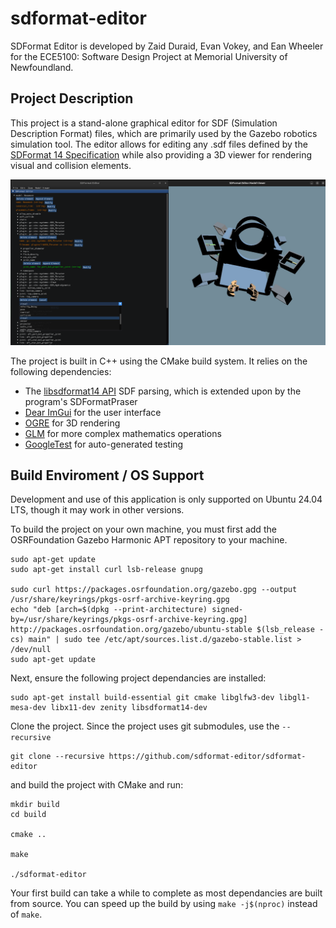 # sdformat-editor

SDFormat Editor is developed by Zaid Duraid, Evan Vokey, and Ean Wheeler for the ECE5100: Software Design Project at Memorial University of Newfoundland.

## Project Description

This project is a stand-alone graphical editor for SDF (Simulation Description Format) files, which are primarily used by the Gazebo robotics simulation tool. The editor allows for editing any .sdf files defined by the [SDFormat 14 Specification](https://github.com/gazebosim/sdformat/tree/sdf14) while also providing a 3D viewer for rendering visual and collision elements.

![Program Screenshot](docs/ProgramScreenshot.png)

The project is built in C++ using the CMake build system. It relies on the following dependencies:
- The [libsdformat14 API](https://github.com/gazebosim/sdformat/tree/sdf14) SDF parsing, which is extended upon by the program's SDFormatPraser
- [Dear ImGui](https://github.com/ocornut/imgui) for the user interface
- [OGRE](https://github.com/OGRECave/ogre) for 3D rendering
- [GLM](https://github.com/g-truc/glm) for more complex mathematics operations
- [GoogleTest](https://github.com/google/googletest) for auto-generated testing

## Build Enviroment / OS Support

Development and use of this application is only supported on Ubuntu 24.04 LTS, though it may work in other versions.

To build the project on your own machine, you must first add the OSRFoundation Gazebo Harmonic APT repository to your machine.

```
sudo apt-get update
sudo apt-get install curl lsb-release gnupg

sudo curl https://packages.osrfoundation.org/gazebo.gpg --output /usr/share/keyrings/pkgs-osrf-archive-keyring.gpg
echo "deb [arch=$(dpkg --print-architecture) signed-by=/usr/share/keyrings/pkgs-osrf-archive-keyring.gpg] http://packages.osrfoundation.org/gazebo/ubuntu-stable $(lsb_release -cs) main" | sudo tee /etc/apt/sources.list.d/gazebo-stable.list > /dev/null
sudo apt-get update
```

Next, ensure the following project dependancies are installed:

```
sudo apt-get install build-essential git cmake libglfw3-dev libgl1-mesa-dev libx11-dev zenity libsdformat14-dev
```

Clone the project. Since the project uses git submodules, use the `--recursive`

```
git clone --recursive https://github.com/sdformat-editor/sdformat-editor
```

and build the project with CMake and run:

```
mkdir build
cd build

cmake ..

make

./sdformat-editor
```

Your first build can take a while to complete as most dependancies are built from source. You can speed up the build by using `make -j$(nproc)` instead of `make`.